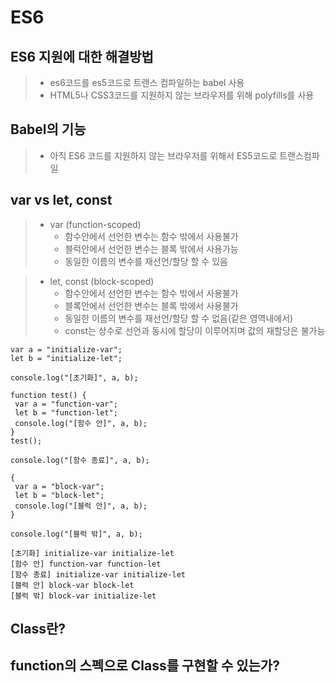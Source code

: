 # ES6

## ES6 지원에 대한 해결방법

> - es6코드를 es5코드로 트랜스 컴파일하는 babel 사용<br>
> - HTML5나 CSS3코드를 지원하지 않는 브라우저를 위해 polyfills를 사용<br>

## Babel의 기능

> - 아직 ES6 코드를 지원하지 않는 브라우저를 위해서 ES5코드로 트랜스컴파일

## var vs let, const

> - var (function-scoped)
>   - 함수안에서 선언한 변수는 함수 밖에서 사용불가
>   - 블럭안에서 선언한 변수는 블록 밖에서 사용가능
>   - 동일한 이름의 변수를 재선언/할당 할 수 있음

> - let, const (block-scoped)
>   - 함수안에서 선언한 변수는 함수 밖에서 사용불가
>   - 블록안에서 선언한 변수는 블록 밖에서 사용불가
>   - 동일한 이름의 변수를 재선언/할당 할 수 없음(같은 영역내에서)
>   - const는 상수로 선언과 동시에 할당이 이루어지며 값의 재할당은 불가능

```
var a = "initialize-var";
let b = "initialize-let";

console.log("[초기화]", a, b);

function test() {
 var a = "function-var";
 let b = "function-let";
 console.log("[함수 안]", a, b);
}
test();

console.log("[함수 종료]", a, b);

{
 var a = "block-var";
 let b = "block-let";
 console.log("[블럭 안]", a, b);
}

console.log("[블럭 밖]", a, b);

```

```
[초기화] initialize-var initialize-let
[함수 안] function-var function-let
[함수 종료] initialize-var initialize-let
[블럭 안] block-var block-let
[블럭 밖] block-var initialize-let
```

## Class란?

## function의 스펙으로 Class를 구현할 수 있는가?
